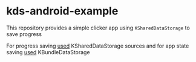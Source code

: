 # kds-android-example
This repository provides a simple clicker app using `KSharedDataStorage` to save progress

For progress saving [used](app/src/main/java/fun/kotlingang/kdstest/KDSClickerStorage.kt) KSharedDataStorage sources and for app state saving [used](app/src/main/java/fun/kotlingang/kdstest/KDSClickerActivity.kt#L18) KBundleDataStorage




